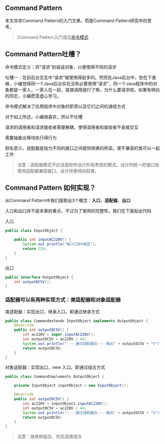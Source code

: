 ## Command Pattern

本文并非Command Pattern的入门文章。而是Command Pattern研究中的思考。

> Command Pattern入门请见[命令模式](https://www.runoob.com/design-pattern/command-pattern.html)

## Command Pattern吐槽？

命令模式定义：将“请求”封装成对象，以便使用不同的请求

吐槽一：在前后台交互中“请求”被使用得挺多的。然而在Java后台中，恕在下愚昧，小编觉得同一个Java后台实在没有必要使用“请求”，同一个Java程序中的对象都是一家人，一家人在一起，直接调用就行了嘛，为什么要请求呢。如果有明白的同志，小编愿意虚心学习。



命令模式解决了应用程序中对象的职责以及它们之间的通信方式

对于如上所述，小编很喜欢，所以不吐槽



请求的调用者和请求接收者需要解耦，使得调用者和接收者不直接交互





需要抽象出等待执行得行为

顾名思义，适配器是指为不同的接口之间提供转换的桥梁。使不兼容的类可以一起工作

> 注意：适配器模式不应该是软件设计阶段考虑的模式。设计时统一好接口和使用适配器兼容接口，设计师更倾向前者。

## Command Pattern 如何实现？

从Command Pattern中我们提取出3个概念：**入口**、**适配器**、**出口**

入口和出口并不是本章的重点，不过为了案例的完整性，我们在下面贴出代码

入口

```java
public class InputObject {

    public int inputAC220V() {
        System.out.println("输入220V电压");
        return 220;
    }
}
```

出口

```java
public interface OutputObject {
    int outputDC5V();
}
```

### 适配器可以有两种实现方式：类适配器和对象适配器

类适配器：实现出口，继承入口。即通过继承方式

```java
public class Commandextends InputObject implements OutputObject {
    @Override
    public int outputDC5V() {
        int ac220V = super.inputAC220V();
        int outputDC5V = ac220V / 44;
        System.out.println("----通过适配器后----输出" + outputDC5V + "V");
        return outputDC5V;
    }
}
```

对象适配器：实现出口，new 入口。即通过组合方式

```java
public class Commandimplements OutputObject {

    private InputObject inputObject = new InputObject();

    @Override
    public int outputDC5V() {
        int ac220V = inputObject.inputAC220V();
        int outputDC5V = ac220V / 44;
        System.out.println("----通过适配器后----输出" + outputDC5V + "V");
        return outputDC5V;
    }
}
```

> 注意：继承和组合，优先选择组合